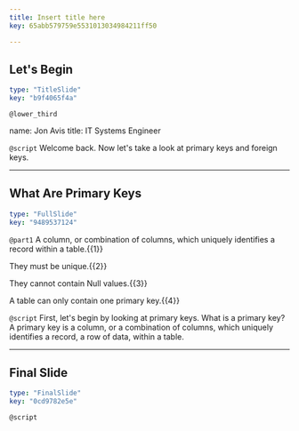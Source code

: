 ```yaml
---
title: Insert title here
key: 65abb579759e5531013034984211ff50

---
```

## Let's Begin

```yaml
type: "TitleSlide"
key: "b9f4065f4a"
```

`@lower_third`

name: Jon Avis
title: IT Systems Engineer


`@script`
Welcome back. Now let's take a look at primary keys and foreign keys.


---
## What Are Primary Keys

```yaml
type: "FullSlide"
key: "9489537124"
```

`@part1`
A column, or combination of columns, which uniquely identifies a record within a table.{{1}} 

They must be unique.{{2}}

They cannot contain Null values.{{3}}

A table can only contain one primary key.{{4}}


`@script`
First, let's begin by looking at primary keys. What is a primary key? A primary key is a column, or a combination of columns, which uniquely identifies a record, a row of data, within a table.


---
## Final Slide

```yaml
type: "FinalSlide"
key: "0cd9782e5e"
```

`@script`


